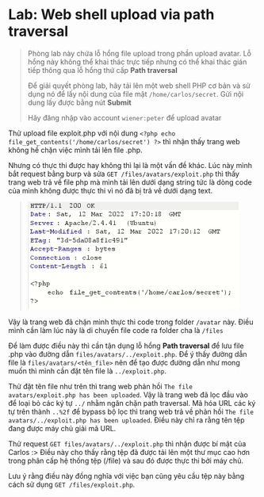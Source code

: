 # Lab: Web shell upload via path traversal

> Phòng lab này chứa lỗ hổng file upload trong phần upload avatar. Lỗ hổng này không thể khai thác trực tiếp nhưng có thể khai thác gián tiếp thông qua lỗ hổng thứ cấp **Path traversal**
> 
> Để giải quyết phòng lab, hãy tải lên một web shell PHP cơ bản và sử dụng nó để lấy nội dung của file mật `/home/carlos/secret`. Gửi nội dung lấy được bằng nút **Submit**
>
> Hãy đăng nhập vào account `wiener:peter` để upload avatar

Thử upload file exploit.php với nội dung `<?php echo file_get_contents('/home/carlos/secret') ?>` thì nhận thấy trang web không hề chặn việc mình tải lên file .php. 

Nhưng có thực thi được hay không thì lại là một vấn đề khác. Lúc này mình bắt request bằng burp và sửa `GET /files/avatars/exploit.php` thì thấy trang web trả về file php mà mình tải lên dưới dạng string tức là dòng code của mình không được thực thi vì nó đã bị trả về dưới dạng text. 

>![](1.png)

Vậy là trang web đã chặn mình thực thi code trong folder `/avatar` này. Điều mình cần làm lúc này là di chuyển file code ra folder cha là `/files`

Để làm được điều này thì cần tận dụng lỗ hổng **Path traversal** để lưu file .php vào đường dẫn `files/avatars/../exploit.php`.  Để ý thấy đường dẫn file là `files/avatars/<tên_file>` nên để tạo được đường dẫn như mong muốn thì mình cần đặt tên file là `../exploit.php`.

Thử đặt tên file như trên thì trang web phản hồi `The file avatars/exploit.php has been uploaded`. Vậy là trang web đã lọc đầu vào để loại bỏ các ký tự `../` nhằm ngăn chặn path traversal. Mã hóa URL các ký tự trên thành `..%2f` để bypass  bộ lọc thì trang web trả về phản hồi `The file avatars/../exploit.php has been uploaded`. Điều này chỉ ra rằng tên tệp đang được máy chủ giải mã URL. 

Thử request `GET files/avatars/../exploit.php` thì nhận được bí mật của Carlos :> Điều này cho thấy rằng tệp đã được tải lên một thư mục cao hơn trong phân cấp hệ thống tệp (/file) và sau đó được thực thi bởi máy chủ. 

Lưu ý rằng điều này đồng nghĩa với việc bạn cũng yêu cầu tệp này bằng cách sử dụng `GET /files/exploit.php`.

 